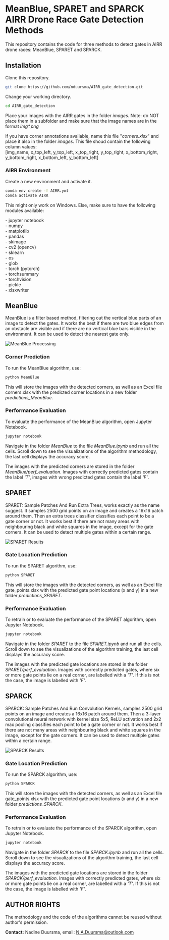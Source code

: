 # MeanBlue, SPARET and SPARCK AIRR Drone Race Gate Detection Methods

This repository contains the code for three methods to detect gates in AIRR drone races: MeanBlue, SPARET and SPARCK.

## Installation

Clone this repository.
```bash
git clone https://github.com/nduursma/AIRR_gate_detection.git
```
Change your working directory.
```bash
cd AIRR_gate_detection
```

Place your images with the AIRR gates in the folder *images*. Note: do NOT place them in a subfolder and make sure that the image names are in the format *img\*.png* 

If you have corner annotations available, name this file "*corners.xlsx*" and place it also in the folder *images*. This file shoud contain the following column values: \
[img_name, x_top_left, y_top_left, x_top_right, y_top_right, x_bottom_right, y_bottom_right, x_bottom_left, y_bottom_left]

### AIRR Environment

Create a new environment and activate it.
```bash
conda env create -f AIRR.yml
conda activate AIRR
```
This might only work on Windows. Else, make sure to have the following modules available:

\- jupyter notebook\
\- numpy\
\- matplotlib\
\- pandas\
\- skimage\
\- cv2 (opencv)\
\- sklearn\
\- os\
\- glob\
\- torch (pytorch)\
\- torchsummary\
\- torchvision\
\- pickle \
\- xlsxwriter


## MeanBlue

MeanBlue is a filter based method, filtering out the vertical blue parts of an image to detect the gates. It works the best if there are two blue edges from an obstacle are visible and if there are no vertical blue bars visible in the environment. It can be used to detect the nearest gate only.

![MeanBlue Processing](http://url/to/img.png)

### Corner Prediction
To run the MeanBlue algorithm, use: 
```bash
python MeanBlue
```

This will store the images with the detected corners, as well as an Excel file corners.xlsx with the predicted corner locations in a new folder *predictions_MeanBlue*. 


### Performance Evaluation
To evaluate the performance of the MeanBlue algorithm, open Jupyter Notebook.

```bash
jupyter notebook
```
Navigate in the folder *MeanBlue* to the file *MeanBlue.ipynb* and run all the cells. Scroll down to see the visualizations of the algorithm methodology, the last cell displays the accuracy score. 

The images with the predicted corners are stored in the folder *MeanBlue/perf_evaluation*. Images with correctly predicted gates contain the label *'T'*, images with wrong predicted gates contain the label *'F'*.

## SPARET
SPARET: Sample Patches And Run Extra Trees, works exactly as the name suggest. It samples 2500 grid points on an image and creates a 16x16 patch around them. Then an extra trees classifier classifies each point to be a gate corner or not. It works best if there are not many areas with neighbouring black and white squares in the image, except for the gate corners. It can be used to detect multiple gates within a certain range.

![SPARET Results](http://url/to/img.png)

### Gate Location Prediction
To run the SPARET algorithm, use: 
```bash
python SPARET
```

This will store the images with the detected corners, as well as an Excel file gate_points.xlsx with the predicted gate point locations (x and y) in a new folder *predictions_SPARET*. 


### Performance Evaluation
To retrain or to evaluate the performance of the SPARET algorithm, open Jupyter Notebook.

```bash
jupyter notebook
```
Navigate in the folder *SPARET* to the file *SPARET.ipynb* and run all the cells. Scroll down to see the visualizations of the algorithm training, the last cell displays the accuracy score. 

The images with the predicted gate locations are stored in the folder *SPARET/perf_evaluation*. Images with correctly predicted gates, where six or more gate points lie on a real corner, are labelled with a *'T'*. If this is not the case, the image is labelled with *'F'*.


## SPARCK
SPARCK: Sample Patches And Run Convolution Kernels, samples 2500 grid points on an image and creates a 16x16 patch around them. Then a 3-layer convolutional neural network with kernel size 5x5, ReLU activation and 2x2 max pooling classifies each point to be a gate corner or not. It works best if there are not many areas with neighbouring black and white squares in the image, except for the gate corners. It can be used to detect multiple gates within a certain range.

![SPARCK Results](http://url/to/img.png)

### Gate Location Prediction
To run the SPARCK algorithm, use: 
```bash
python SPARCK
```

This will store the images with the detected corners, as well as an Excel file gate_points.xlsx with the predicted gate point locations (x and y) in a new folder *predictions_SPARCK*. 


### Performance Evaluation
To retrain or to evaluate the performance of the SPARCK algorithm, open Jupyter Notebook.

```bash
jupyter notebook
```
Navigate in the folder *SPARCK* to the file *SPARCK.ipynb* and run all the cells. Scroll down to see the visualizations of the algorithm training, the last cell displays the accuracy score. 

The images with the predicted gate locations are stored in the folder *SPARCK/perf_evaluation*. Images with correctly predicted gates, where six or more gate points lie on a real corner, are labelled with a *'T'*. If this is not the case, the image is labelled with *'F'*.

## AUTHOR RIGHTS
The methodology and the code of the algorithms cannot be reused without author's permission.

**Contact:** Nadine Duursma, email: N.A.Duursma@outlook.com
